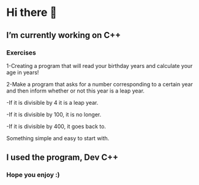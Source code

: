 # Hi there 👋

## I’m currently working on C++

### Exercises

1-Creating a program that will read your birthday years and calculate your age in years!

2-Make a program that asks for a number corresponding to a certain year and then inform whether or not this year is a leap year.

-If it is divisible by 4 it is a leap year.

-If it is divisible by 100, it is no longer.

-If it is divisible by 400, it goes back to.

Something simple and easy to start with.

## I used the program, Dev C++

### Hope you enjoy :)
